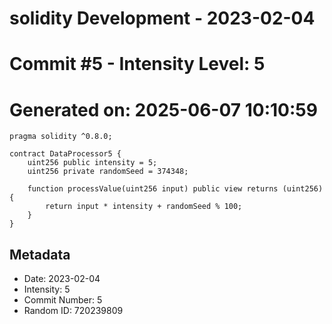 ﻿# solidity Development - 2023-02-04
# Commit #5 - Intensity Level: 5
# Generated on: 2025-06-07 10:10:59
```solidity
pragma solidity ^0.8.0;

contract DataProcessor5 {
    uint256 public intensity = 5;
    uint256 private randomSeed = 374348;

    function processValue(uint256 input) public view returns (uint256) {
        return input * intensity + randomSeed % 100;
    }
}
```
## Metadata
- Date: 2023-02-04
- Intensity: 5
- Commit Number: 5
- Random ID: 720239809
